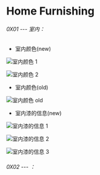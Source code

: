 # Home Furnishing

###### 0X01 --- 室内：

* 室内颜色(new)

![室内颜色 1](https://s3.amazonaws.com/sooof/LifeRecord/HomeFurnishing/IndoorColor/IndoorColor01.jpeg)

![室内颜色 2](https://s3.amazonaws.com/sooof/LifeRecord/HomeFurnishing/IndoorColor/IndoorColor02.jpeg)

* 室内颜色(old)

![室内颜色 old](https://s3.amazonaws.com/sooof/LifeRecord/HomeFurnishing/IndoorColor/IndoorColor03.jpeg)

* 室内漆的信息(new)

![室内漆的信息 1](https://s3.amazonaws.com/sooof/LifeRecord/HomeFurnishing/IndoorColor/PaintInfo01.jpeg)

![室内漆的信息 2](https://s3.amazonaws.com/sooof/LifeRecord/HomeFurnishing/IndoorColor/PaintInfo02.jpeg)

![室内漆的信息 3](https://s3.amazonaws.com/sooof/LifeRecord/HomeFurnishing/IndoorColor/PaintInfo03.jpeg)

###### 0X02 --- ：
